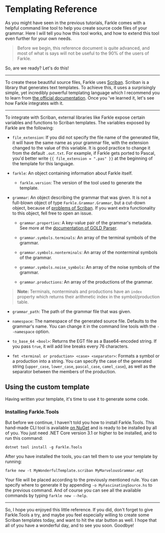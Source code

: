 # Templating Reference

As you might have seen in the previous tutorials, Farkle comes with a helpful command line tool to help you create source code files of your grammar. Here I will tell you how this tool works, and how to extend this tool even further for your own needs.

> Before we begin, this reference document is quite advanced, and most of what is says will not be useful to the 90% of the users of Farkle.

So, are we ready? Let's do this!

---

To create these beautiful source files, Farkle uses [Scriban][scriban]. Scriban is a library that generates text templates. To achieve this, it uses a surprisingly simple, yet incredibly powerful templating language which I recommend you to learn from [the official documentation][scriban-doc]. Once you 've learned it, let's see how Farkle integrates with it.

---

To integrate with Scriban, external libraries like Farkle expose certain variables and functions to Scriban templates. The variables exposed by Farkle are the following:

* `file_extension`: If you did not specify the file name of the generated file, it will have the same name as your grammar file, with the extension changed to the value of this variable. It is good practice to change it from the default `.out.txt`. For example, if Farkle gets ported to Pascal, you'd better write `{{ file_extension = ".pas" }}` at the beginning of the template for this language.

* `farkle`: An object containing information about Farkle itself.

  * `farkle.version`: The version of the tool used to generate the template.

* `grammar`: An object describing the grammar that was given. It is not a full-blown object of type `Farkle.Grammar.Grammar`, but a cut-down object, because of [problems of Scriban][scriban-issue-151]. If you want extra functionality to this object, fell free to open an issue.

  * `grammar.properties`: A key-value pair of the grammar's metadata. See more at the [documentation of GOLD Parser][gold-properties].

  * `grammar.symbols.terminals`: An array of the terminal symbols of the grammar.

  * `grammar.symbols.nonterminals`: An array of the nonterminal symbols of the grammar.

  * `grammar.symbols.noise_symbols`: An array of the noise symbols of the grammar.

  * `grammar.productions`: An array of the productions of the grammar.

> __Note:__ Terminals, nonterminals and productions have an `index` property which returns their arithmetic index in the symbol/production table.

* `grammar_path`: The path of the grammar file that was given.

* `namespace`: The namespace of the generated source file. Defaults to the grammar's name. You can change it in the command line tools with the `--namespace` option.

* `to_base_64 <bool>`: Returns the EGT file as a Base64-encoded string. If you pass `true`, it will add line breaks every 76 characters.

* `fmt <terminal or production> <case> <separator>`: Formats a symbol or a production into a string. You can specify the case of the generated string (`upper_case`, `lower_case`, `pascal_case`, `camel_case`), as well as the separator between the members of the production.

## Using the custom template

Having written your template, it's time to use it to generate some code.

### Installing Farkle.Tools

But before we continue, I haven't told you how to install Farkle.Tools. This hand-made CLI tool is available [on NuGet][farkle-tools-nuget] and is ready to be installed by all of you. You just need .NET Core version 3.1 or higher to be installed, and to run this command:

`dotnet tool install -g Farkle.Tools`

After you have installed the tools, you can tell them to use your template by running:

`farke new -t MyWonderfulTemplate.scriban MyMarvelousGrammar.egt`

Your file will be placed according to the previously mentioned rule. You can specify where to generate it by appending `-o MyFascinatingSource.hs` to the previous command. And of course you can see all the available commands by typing `farkle new --help`.

---

So, I hope you enjoyed this little reference. If you did, don't forget to give Farkle.Tools a try, and maybe you feel especially willing to create some Scriban templates today, and want to hit the star button as well. I hope that all of you have a wonderful day, and to see you soon. Goodbye!

[scriban]: https://github.com/lunet-io/scriban
[scriban-doc]: https://github.com/lunet-io/scriban/blob/master/doc/language.md
[scriban-issue-151]: https://github.com/lunet-io/scriban/issues/151
[gold-properties]: http://www.goldparser.org/doc/grammars/define-properties.htm
[farkle-tools-nuget]: https://nuget.org/packages/Farkle.Tools
